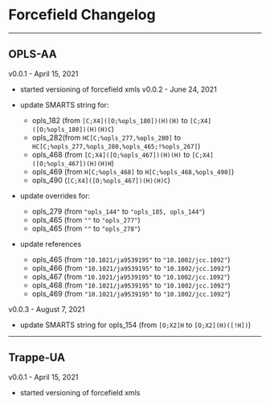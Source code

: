 # Forcefield Changelog
----
## OPLS-AA

v0.0.1 - April 15, 2021
 - started versioning of forcefield xmls
v0.0.2 - June 24, 2021
 - update SMARTS string for:
    -   opls_182 (from `[C;X4]([O;%opls_180])(H)(H)` to `[C;X4]([O;%opls_180])(H)(H)C`)
    -   opls_282(from `HC[C;%opls_277,%opls_280]` to `HC[C;%opls_277,%opls_280,%opls_465;!%opls_267]`)
    -   opls_468 (from `[C;X4]([O;%opls_467])(H)(H)` to `[C;X4]([O;%opls_467])(H)(H)H`)
    -   opls_469 (from `H[C;%opls_468]` to `H[C;%opls_468,%opls_490]`)
    -   opls_490 (`[C;X4]([O;%opls_467])(H)(H)C`)

 - update overrides for:
    -   opls_279 (from `"opls_144"` to `"opls_185, opls_144"`)
    -   opls_465 (from `""` to `"opls_277"`)
    -   opls_465 (from `""` to `"opls_278"`)

  - update references
    - opls_465 (from `"10.1021/ja9539195"` to `"10.1002/jcc.1092"`)
    - opls_466 (from `"10.1021/ja9539195"` to `"10.1002/jcc.1092"`)
    - opls_467 (from `"10.1021/ja9539195"` to `"10.1002/jcc.1092"`)
    - opls_468 (from `"10.1021/ja9539195"` to `"10.1002/jcc.1092"`)
    - opls_469 (from `"10.1021/ja9539195"` to `"10.1002/jcc.1092"`)

v0.0.3 - August 7, 2021
 - update SMARTS string for opls_154 (from `[O;X2]H` to `[O;X2](H)([!H])`)

----
## Trappe-UA

v0.0.1 - April 15, 2021
 - started versioning of forcefield xmls
